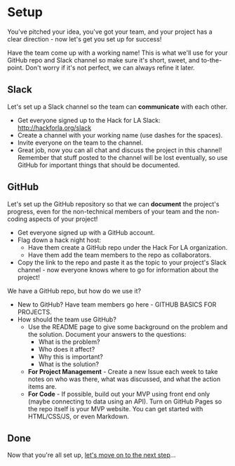 # Setup

You've pitched your idea, you've got your team, and your project has a clear direction - now let's get you set up for success!

Have the team come up with a working name!  This is what we'll use for your GitHub repo and Slack channel so make sure it's short, sweet, and to-the-point.  Don't worry if it's not perfect, we can always refine it later.

## Slack

Let's set up a Slack channel so the team can **communicate** with each other.

* Get everyone signed up to the Hack for LA Slack: http://hackforla.org/slack
* Create a channel with your working name (use dashes for the spaces).
* Invite everyone on the team to the channel.
* Great job, now you can all chat and discuss the project in this channel!  Remember that stuff posted to the channel will be lost eventually, so use GitHub for important things that should be documented.

## GitHub

Let's set up the GitHub repository so that we can **document** the project's progress, even for the non-technical members of your team and the non-coding aspects of your project!

* Get everyone signed up with a GitHub account.
* Flag down a hack night host:
  * Have them create a GitHub repo under the Hack For LA organization.
  * Have them add the team members to the repo as collaborators.
* Copy the link to the repo and paste it as the topic to your project's Slack channel - now everyone knows where to go for information about the project!

We have a GitHub repo, but how do we use it?

* New to GitHub?  Have team members go here - GITHUB BASICS FOR PROJECTS.
* How should the team use GitHub?
  * Use the README page to give some background on the problem and the solution.  Document your answers to the questions:
    * What is the problem?
    * Who does it affect?
    * Why this is important?
    * What is the solution?
  * **For Project Management** - Create a new Issue each week to take notes on who was there, what was discussed, and what the action items are.
  * **For Code** - If possible, build out your MVP using front end only (maybe connecting to data using an API).  Turn on GitHub Pages so the repo itself is your MVP website.  You can get started with HTML/CSS/JS, or even Markdown.

## Done

Now that you're all set up, [let's move on to the next step](research-phase.html)...

